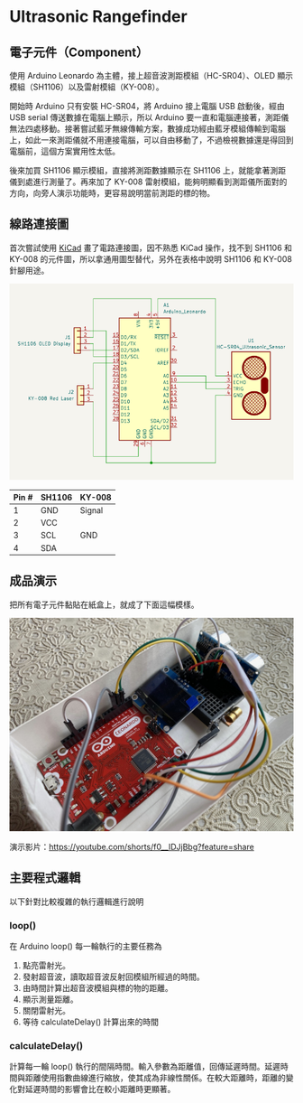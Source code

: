 # Ultrasonic Rangefinder 

## 電子元件（Component）

使用 Arduino Leonardo 為主體，接上超音波測距模組（HC-SR04）、OLED 顯示模組（SH1106）以及雷射模組（KY-008）。

開始時 Arduino 只有安裝 HC-SR04，將 Arduino 接上電腦 USB 啟動後，經由 USB serial 傳送數據在電腦上顯示，所以 Arduino 要一直和電腦連接著，測距儀無法四處移動。接著嘗試藍牙無線傳輸方案，數據成功經由藍牙模組傳輸到電腦上，如此一來測距儀就不用連接電腦，可以自由移動了，不過檢視數據還是得回到電腦前，這個方案實用性太低。

後來加買 SH1106 顯示模組，直接將測距數據顯示在 SH1106 上，就能拿著測距儀到處進行測量了。再來加了 KY-008 雷射模組，能夠明顯看到測距儀所面對的方向，向旁人演示功能時，更容易說明當前測距的標的物。

## 線路連接圖

首次嘗試使用 [KiCad](https://www.kicad.org/) 畫了電路連接圖，因不熟悉 KiCad 操作，找不到 SH1106 和 KY-008 的元件圖，所以拿通用圖型替代，另外在表格中說明 SH1106 和 KY-008 針腳用途。

![schematic](schematic.svg)

| Pin # | SH1106 | KY-008 |
| ----- | ------ | ------ |
| 1     | GND    | Signal |
| 2     | VCC    |        |
| 3     | SCL    | GND    |
| 4     | SDA    |        |

## 成品演示

把所有電子元件黏貼在紙盒上，就成了下面這幅模樣。

![Ultrasonic_Rangefinder](Ultrasonic_Rangefinder.jpeg)

演示影片：https://youtube.com/shorts/f0__IDJjBbg?feature=share

## 主要程式邏輯

以下針對比較複雜的執行邏輯進行說明

### loop()

在 Arduino loop() 每一輪執行的主要任務為

1. 點亮雷射光。
2. 發射超音波，讀取超音波反射回模組所經過的時間。
3. 由時間計算出超音波模組與標的物的距離。
4. 顯示測量距離。
5. 關閉雷射光。
6. 等待 calculateDelay() 計算出來的時間

### calculateDelay()

計算每一輪 loop() 執行的間隔時間。輸入參數為距離值，回傳延遲時間。延遲時間與距離使用指數曲線進行縮放，使其成為非線性關係。在較大距離時，距離的變化對延遲時間的影響會比在較小距離時更顯著。
